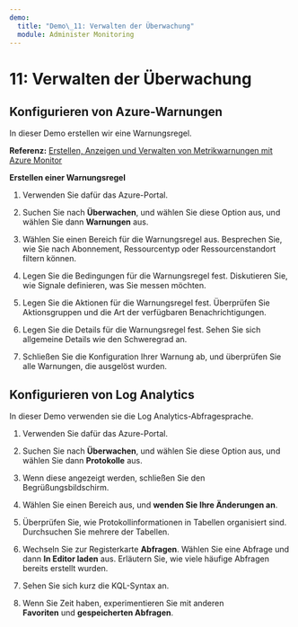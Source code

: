 ```yaml
---
demo:
  title: "Demo\_11: Verwalten der Überwachung"
  module: Administer Monitoring
---
```


# 11: Verwalten der Überwachung

## Konfigurieren von Azure-Warnungen

In dieser Demo erstellen wir eine Warnungsregel.

**Referenz:** [Erstellen, Anzeigen und Verwalten von Metrikwarnungen mit Azure Monitor](https://docs.microsoft.com/azure/azure-monitor/alerts/alerts-metric)

**Erstellen einer Warnungsregel**

1. Verwenden Sie dafür das Azure-Portal.

1. Suchen Sie nach **Überwachen**, und wählen Sie diese Option aus, und wählen Sie dann **Warnungen** aus.

1. Wählen Sie einen Bereich für die Warnungsregel aus. Besprechen Sie, wie Sie nach Abonnement, Ressourcentyp oder Ressourcenstandort filtern können.

1. Legen Sie die Bedingungen für die Warnungsregel fest. Diskutieren Sie, wie Signale definieren, was Sie messen möchten. 

1. Legen Sie die Aktionen für die Warnungsregel fest. Überprüfen Sie Aktionsgruppen und die Art der verfügbaren Benachrichtigungen. 

1. Legen Sie die Details für die Warnungsregel fest. Sehen Sie sich allgemeine Details wie den Schweregrad an. 

1. Schließen Sie die Konfiguration Ihrer Warnung ab, und überprüfen Sie alle Warnungen, die ausgelöst wurden. 

## Konfigurieren von Log Analytics

In dieser Demo verwenden sie die Log Analytics-Abfragesprache.

1. Verwenden Sie dafür das Azure-Portal.

1. Suchen Sie nach **Überwachen**, und wählen Sie diese Option aus, und wählen Sie dann **Protokolle** aus.

1. Wenn diese angezeigt werden, schließen Sie den Begrüßungsbildschirm.

1. Wählen Sie einen Bereich aus, und **wenden Sie Ihre Änderungen an**. 

1. Überprüfen Sie, wie Protokollinformationen in Tabellen organisiert sind. Durchsuchen Sie mehrere der Tabellen.

1. Wechseln Sie zur Registerkarte **Abfragen**. Wählen Sie eine Abfrage und dann **In Editor laden** aus. Erläutern Sie, wie viele häufige Abfragen bereits erstellt wurden.

1. Sehen Sie sich kurz die KQL-Syntax an. 

1. Wenn Sie Zeit haben, experimentieren Sie mit anderen **Favoriten** und **gespeicherten Abfragen**.



